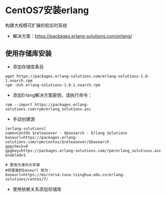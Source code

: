 # CentOS7安装erlang

构建大规模可扩展的软实时系统

- 解决方案：https://packages.erlang-solutions.com/erlang/

## 使用存储库安装

- 添加存储库条目

```
wget https://packages.erlang-solutions.com/erlang-solutions-1.0-1.noarch.rpm
rpm -Uvh erlang-solutions-1.0-1.noarch.rpm
```

- 添加Erlang解决方案密钥，请执行命令：

```
rpm --import https://packages.erlang-solutions.com/rpm/erlang_solutions.asc
```

- 手动创建源

```
[erlang-solutions]
name=CentOS $releasever - $basearch - Erlang Solutions
baseurl=https://packages.erlang-solutions.com/rpm/centos/$releasever/$basearch
gpgcheck=0 
gpgkey=https://packages.erlang-solutions.com/rpm/erlang_solutions.asc
enabled=1

# 更改为清华大学源
#将里面的baseurl 改为：baseurl=https://mirrors4.tuna.tsinghua.edu.cn/erlang-solutions/centos/7/
```

- 使用依赖关系添加存储库



